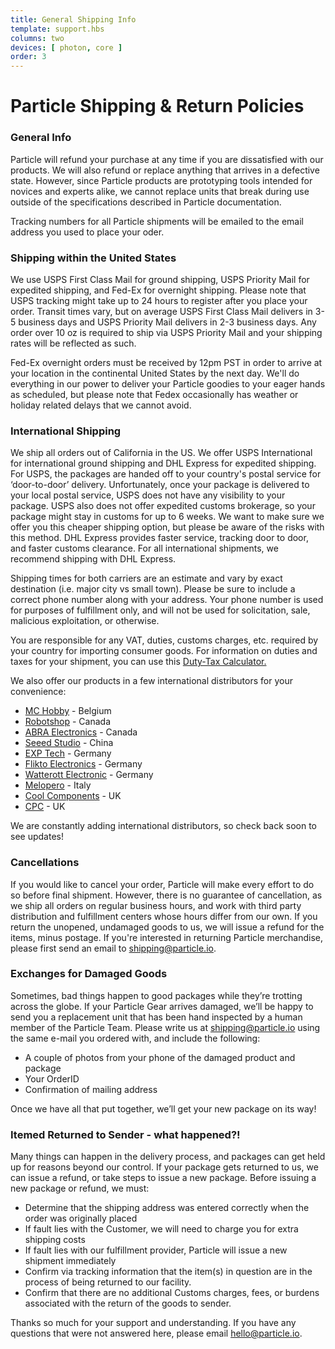 ```yaml
---
title: General Shipping Info
template: support.hbs
columns: two
devices: [ photon, core ]
order: 3
---
```


Particle Shipping & Return Policies
===

### General Info

Particle will refund your purchase at any time if you are dissatisfied with our products. We will also refund or replace anything that arrives in a defective state. However, since Particle products are prototyping tools intended for novices and experts alike, we cannot replace units that break during use outside of the specifications described in Particle documentation.

Tracking numbers for all Particle shipments will be emailed to the email address you used to place your oder.


### Shipping within the United States

We use USPS First Class Mail for ground shipping, USPS Priority Mail for expedited shipping, and Fed-Ex for overnight shipping. Please note that USPS tracking might take up to 24 hours to register after you place your order. Transit times vary, but on average USPS First Class Mail delivers in 3-5 business days and USPS Priority Mail delivers in 2-3 business days. Any order over 10 oz is required to ship via USPS Priority Mail and your shipping rates will be reflected as such. 

Fed-Ex overnight orders must be received by 12pm PST in order to arrive at your location in the continental United States by the next day. We'll do everything in our power to deliver your Particle goodies to your eager hands as scheduled, but please note that Fedex occasionally has weather or holiday related delays that we cannot avoid.

### International Shipping

We ship all orders out of California in the US. We offer USPS International for international ground shipping and DHL Express for expedited shipping. For USPS, the packages are handed off to your country's postal service for ‘door-to-door’ delivery. Unfortunately, once your package is delivered to your local postal service, USPS does not have any visibility to your package. USPS also does not offer expedited customs brokerage, so your package might stay in customs for up to 6 weeks. We want to make sure we offer you this cheaper shipping option, but please be aware of the risks with this method. DHL Express provides faster service, tracking door to door, and faster customs clearance.  For all international shipments, we recommend shipping with DHL Express. 

Shipping times for both carriers are an estimate and vary by exact destination (i.e. major city vs small town). Please be sure to include a correct phone number along with your address. Your phone number is used for purposes of fulfillment only, and will not be used for solicitation, sale, malicious exploitation, or otherwise.

You are responsible for any VAT, duties, customs charges, etc. required by your country for importing consumer goods. For information on duties and taxes for your shipment, you can use this [Duty-Tax Calculator.](http://www.dutycalculator.com/new-import-duty-and-tax-calculation)

We also offer our products in a few international distributors for your convenience:

- [MC Hobby](http://shop.mchobby.be/54-particleio) - Belgium
- [Robotshop](http://www.robotshop.com/en/spark.html) - Canada
- [ABRA Electronics](https://abra-electronics.com/) - Canada
- [Seeed Studio](http://www.seeedstudio.com/depot/Particle-Photon-p-2527.html) - China
- [EXP Tech](http://www.exp-tech.de/expcatalog/manufacturer/view/id/90/) - Germany
- [Flikto Electronics](http://www.flikto.de/collections/photon) - Germany
- [Watterott Electronic](http://www.watterott.com/de/Boards-/-Kits/ARM/Spark-Core) - Germany
- [Melopero](http://www.melopero.com/tag-prodotto/particle/) - Italy
- [Cool Components](https://www.coolcomponents.co.uk/photon) - UK
- [CPC](http://cpc.farnell.com/particle) - UK


We are constantly adding international distributors, so check back soon to see updates!

### Cancellations

If you would like to cancel your order, Particle will make every effort to do so before final shipment. However, there is no guarantee of cancellation, as we ship all orders on regular business hours, and work with third party distribution and fulfillment centers whose hours differ from our own. If you return the unopened, undamaged goods to us, we will issue a refund for the items, minus postage. If you're interested in returning Particle merchandise, please first send an email to <shipping@particle.io>.

### Exchanges for Damaged Goods

Sometimes, bad things happen to good packages while they’re trotting across the globe. If your Particle Gear arrives damaged, we’ll be happy to send you a replacement unit that has been hand inspected by a human member of the Particle Team. Please write us at <shipping@particle.io>
 using the same e-mail you ordered with, and include the following:

- A couple of photos from your phone of the damaged product and package
- Your OrderID
- Confirmation of mailing address

Once we have all that put together, we’ll get your new package on its way!

### Itemed Returned to Sender - what happened?!

Many things can happen in the delivery process, and packages can get held up for reasons beyond our control. If your package gets returned to us, we can issue a refund, or take steps to issue a new package. Before issuing a new package or refund, we must:

- Determine that the shipping address was entered correctly when the order was originally placed
- If fault lies with the Customer, we will need to charge you for extra shipping costs
- If fault lies with our fulfillment provider, Particle will issue a new shipment immediately
- Confirm via tracking information that the item(s) in question are in the process of being returned to our facility.
- Confirm that there are no additional Customs charges, fees, or burdens associated with the return of the goods to sender.
 
Thanks so much for your support and understanding. If you have any questions that were not answered here, please email <hello@particle.io>.
